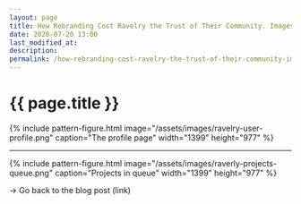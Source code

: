 ```yaml
---
layout: page
title: How Rebranding Cost Ravelry the Trust of Their Community. Images
date: 2020-07-20 13:00
last_modified_at:
description:
permalink: /how-rebranding-cost-ravelry-the-trust-of-their-community-images/
---
```

# {{ page.title }}

{% include pattern-figure.html image="/assets/images/ravelry-user-profile.png" caption="The profile page" width="1399" height="977" %}

---

{% include pattern-figure.html image="/assets/images/raverly-projects-queue.png" caption="Projects in queue" width="1399" height="977" %}

&rarr; Go back to the blog post (link)